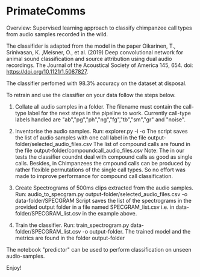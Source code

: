 # PrimateComms
Overview: Supervised learning approach to classify chimpanzee call types from audio samples recorded in the wild.

The classifider is adapted from the model in the paper Oikarinen, T., Srinivasan, K. ,Meisner, O., et al. (2019) Deep convolutional network for animal sound
classification and source attribution using dual audio recordings. The Journal of the Acoustical Society of America
145, 654. doi: https://doi.org/10.1121/1.5087827.

The classifier perfomed with 98.3% accuracy on the dataset at disposal. 

To retrain and use the classifier on your data follow the steps below.

1. Collate all audio samples in a folder. The filename must contain the call-type label for the next steps in the pipeline to work. 
Currently call-type labels handled are "ab","pg","ph","ng","fg","tb","sm","gr" and "noise".

2. Inventorise the audio samples.
Run: explorer.py -i <folder-with-audio-samples> -o <output-folder>
The script saves the list of audio samples with one call label in the file output-folder/selected_audio_files.csv
The list of compound calls are found in the file output-folder/compoundcall_audio_files.csv
Note: The in our tests the classifier coundnt deal with compound calls as good as single calls. 
Besides, in Chimpanzees the cmpound calls can be produced by rather flexible permutations of the single call types. So no effort was made to improve performance for compound call classification.

3. Create Spectrograms of 500ms clips extracted from the audio samples.
Run: audio_to_specgram.py output-folder/selected_audio_files.csv -o data-folder/SPECGRAM
Script saves the list of the spectrograms in the provided output folder in a file named SPECGRAM_list.csv i.e. in data-folder/SPECGRAM_list.csv in the example above.

4. Train the classifier.
Run: train_spectrogram.py data-folder/SPECGRAM_list.csv -o output-folder.
The trained model and the metrics are found in the folder output-folder

The notebook "predictor" can be used to perform classification on unseen audio-samples.

Enjoy!


